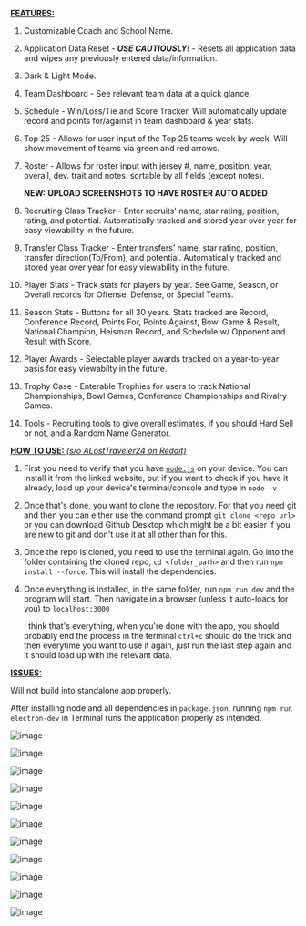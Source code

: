 <ins>**FEATURES:**</ins>

1. Customizable Coach and School Name.
2. Application Data Reset - ***USE CAUTIOUSLY!*** - Resets all application data and wipes any previously entered data/information.
3. Dark & Light Mode.
4. Team Dashboard - See relevant team data at a quick glance.
5. Schedule - Win/Loss/Tie and Score Tracker. Will automatically update record and points for/against in team dashboard & year stats.
6. Top 25 - Allows for user input of the Top 25 teams week by week.  Will show movement of teams via green and red arrows. 
7. Roster - Allows for roster input with jersey #, name, position, year, overall, dev. trait and notes. sortable by all fields (except notes).
   
   **NEW:** **UPLOAD SCREENSHOTS TO HAVE ROSTER AUTO ADDED** 
8. Recruiting Class Tracker - Enter recruits' name, star rating, position, rating, and potential. Automatically tracked and stored year over year for easy viewability in the future.
9. Transfer Class Tracker - Enter transfers' name, star rating, position, transfer direction(To/From), and potential. Automatically tracked and stored year over year for easy viewability in the future.
10. Player Stats - Track stats for players by year.  See Game, Season, or Overall records for Offense, Defense, or Special Teams.  
11. Season Stats - Buttons for all 30 years. Stats tracked are Record, Conference Record, Points For, Points Against, Bowl Game & Result, National Champion, Heisman Record, and Schedule w/ Opponent and Result with Score.
12. Player Awards - Selectable player awards tracked on a year-to-year basis for easy viewabilty in the future.
13. Trophy Case - Enterable Trophies for users to track National Championships, Bowl Games, Conference Championships and Rivalry Games.
14. Tools - Recruiting tools to give overall estimates, if you should Hard Sell or not, and a Random Name Generator.


<ins>**HOW TO USE:** _(s/o ALostTraveler24 on Reddit)_</ins>

1. First you need to verify that you have [`node.js`](https://nodejs.org/en/download/package-manager/current) on your device. You can install it from the linked website, but if you want to check if you have it already, load up your device's terminal/console and type in `node -v`
2. Once that's done, you want to clone the repository. For that you need git and then you can either use the command prompt `git clone <repo url>` or you can download Github Desktop which might be a bit easier if you are new to git and don't use it at all other than for this.
3. Once the repo is cloned, you need to use the terminal again. Go into the folder containing the cloned repo, `cd <folder_path>` and then run `npm install --force`. This will install the dependencies.
4. Once everything is installed, in the same folder, run `npm run dev` and the program will start. Then navigate in a browser (unless it auto-loads for you) to `localhost:3000`

   I think that's everything, when you're done with the app, you should probably end the process in the terminal `ctrl+c` should do the trick and then everytime you want to use it again, just run the last step again and it should load up with the relevant data.


<ins>**ISSUES:**</ins>

  Will not build into standalone app properly.  
  
  After installing node and all dependencies in `package.json`, running `npm run electron-dev` in Terminal runs the application properly as intended.


![image](https://github.com/user-attachments/assets/5f81576e-aa6a-4d81-84c6-4c947c35908d)

![image](https://github.com/user-attachments/assets/d14b1463-ca1e-4595-b515-456fec421223)

![image](https://github.com/user-attachments/assets/c5755902-f864-4f11-8790-b1a28f3fb3bd)

![image](https://github.com/user-attachments/assets/dd292162-40d2-4e0d-84cd-68c2e4a9577f)

![image](https://github.com/user-attachments/assets/aa6c87a7-55cc-4c1b-b754-81daaf503804)

![image](https://github.com/user-attachments/assets/6fa8ecd1-d653-47fb-9018-a3b2cb98976d)

![image](https://github.com/user-attachments/assets/014252ff-94f6-49fc-ab1c-55d3a2d5ac16)

![image](https://github.com/user-attachments/assets/d7a992e7-27b0-48b0-bb49-bf2e3162cc06)

![image](https://github.com/user-attachments/assets/ac4231aa-a26d-484b-8470-5586da00a5fd)

![image](https://github.com/user-attachments/assets/5a4a9ef9-3d71-4521-befa-fd6b9a723aa6)

![image](https://github.com/user-attachments/assets/7bcb8bd6-bc1b-4df4-8353-7c53729f7d0f)
